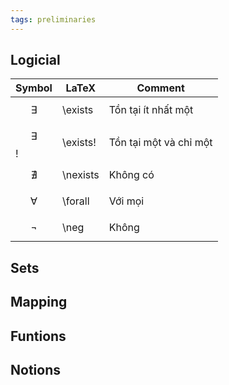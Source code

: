 ```yaml
---
tags: preliminaries
---
```


## Logicial

Symbol | LaTeX | Comment
--- | --- | ---
$$ \exists $$ | \exists | Tồn tại ít nhất một
$$ \exists $$! | \exists! | Tồn tại một và chỉ một
$$ \nexists $$ | \nexists | Không có
$$ \forall $$ | \forall | Với mọi
$$ \neg $$ | \neg | Không



## Sets

## Mapping

## Funtions

## Notions

